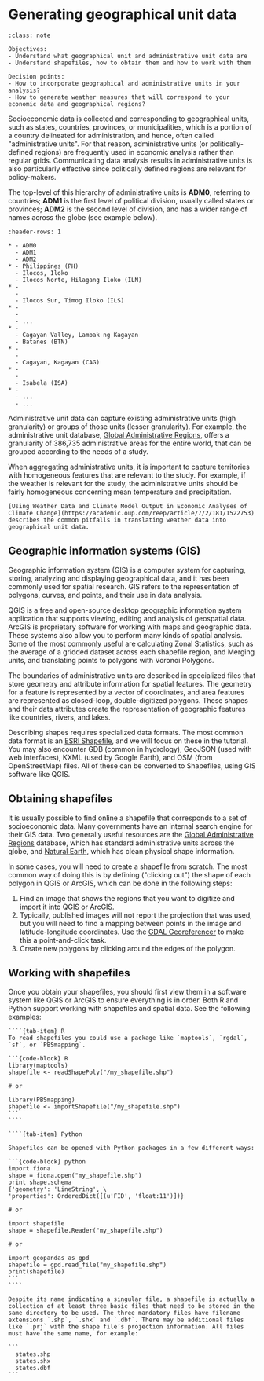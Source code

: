 # Generating geographical unit data
 
```{admonition} Key objectives and decision points
:class: note

Objectives:
- Understand what geographical unit and administrative unit data are
- Understand shapefiles, how to obtain them and how to work with them

Decision points:
- How to incorporate geographical and administrative units in your analysis?
- How to generate weather measures that will correspond to your economic data and geographical regions?
```

Socioeconomic data is collected and corresponding to geographical units, such as states, countries, provinces, or municipalities, which is a portion of a country delineated for administration, and hence, often called  "administrative units". For that reason, administrative units (or politically-defined regions) are frequently used in economic analysis rather than regular grids. Communicating data analysis results in administrative units is also particularly effective since politically defined regions are relevant for policy-makers. 

The top-level of this hierarchy of administrative units is **ADM0**, referring to countries; **ADM1** is the first level of political division, usually called states or provinces; **ADM2** is the second level of division, and has a wider range of names across the globe (see example below).
 
```{list-table} Example of administrative units table for [Philippines](http://www.eki.ee/knab/adm2.htm)
:header-rows: 1
 
* - ADM0
  - ADM1
  - ADM2
* - Philippines (PH)
  - Ilocos, Iloko
  - Ilocos Norte, Hilagang Iloko (ILN)
* -
  -
  - Ilocos Sur, Timog Iloko (ILS)
* -
  -
  - ...
* - 
  - Cagayan Valley, Lambak ng Kagayan
  - Batanes (BTN)
* -
  -
  - Cagayan, Kagayan (CAG)
* -
  -
  - Isabela (ISA)
* -
  - ...
  - ...
```
 
Administrative unit data can capture existing administrative units (high granularity) or groups of those units (lesser granularity). For example, the administrative unit database, [Global Administrative Regions](https://gadm.org), offers a granularity of 386,735 administrative areas for the entire world, that can be grouped according to the needs of a study.

When aggregating administrative units, it is important to capture territories with homogeneous features that are relevant to the study. For example, if the weather is relevant for the study, the administrative units should be fairly homogeneous concerning mean temperature and precipitation.
 
```{seealso}
[Using Weather Data and Climate Model Output in Economic Analyses of Climate Change](https://academic.oup.com/reep/article/7/2/181/1522753) describes the common pitfalls in translating weather data into geographical unit data.
```
 
## Geographic information systems (GIS)
 
Geographic information system (GIS) is a computer system for capturing, storing, analyzing and displaying geographical data, and it has been commonly used for spatial research. GIS refers to the representation of polygons, curves, and points, and their use in data analysis.

QGIS is a free and open-source desktop geographic information system application that supports viewing, editing and analysis of geospatial data. ArcGIS is proprietary software for working with maps and geographic data. These systems also allow you to perform many kinds of spatial analysis. Some of the most commonly useful are calculating Zonal Statistics, such as the average of a gridded dataset across each shapefile region, and Merging units, and translating points to polygons with Voronoi Polygons.

The boundaries of administrative units are described in specialized files that store geometry and attribute information for spatial features. The geometry for a feature is represented by a vector of coordinates, and area features are represented as closed-loop, double-digitized polygons. These shapes and their data attributes create the representation of geographic features like countries, rivers, and lakes.

Describing shapes requires specialized data formats. The most common data format is an [ESRI Shapefile](https://www.esri.com/library/whitepapers/pdfs/shapefile.pdf), and we will focus on these in the tutorial. You may also encounter GDB (common in hydrology), GeoJSON (used with web interfaces), KXML (used by Google Earth), and OSM (from OpenStreetMap) files. All of these can be converted to Shapefiles, using GIS software like QGIS.
  
 
## Obtaining shapefiles
 
It is usually possible to find online a shapefile that corresponds to a set of socioeconomic data. Many governments have an internal search engine for their GIS data. Two generally useful resources are the [Global Administrative Regions](https://gadm.org) database, which has standard administrative units across the globe, and [Natural Earth](http://www.naturalearthdata.com/), which has clean physical shape information.
 
In some cases, you will need to create a shapefile from scratch. The most common way of doing this is by defining ("clicking out") the shape of each polygon in QGIS or ArcGIS, which can be done in the following steps:
 
1. Find an image that shows the regions that you want to digitize and import it into QGIS or ArcGIS.
2. Typically, published images will not report the projection that was used, but you will need to find a mapping between points in the image and latitude-longitude coordinates. Use the [GDAL Georeferencer](https://www.qgistutorials.com/en/docs/georeferencing_basics.html) to make this a point-and-click task.
3. Create new polygons by clicking around the edges of the polygon.


## Working with shapefiles

Once you obtain your shapefiles, you should first view them in a software system like QGIS or ArcGIS to ensure everything is in order. Both R and Python support working with shapefiles and spatial data. See the following examples:
`````{tab-set}
````{tab-item} R
To read shapefiles you could use a package like `maptools`, `rgdal`, `sf`, or `PBSmapping`.
 
```{code-block} R
library(maptools)
shapefile <- readShapePoly("/my_shapefile.shp")
 
# or
 
library(PBSmapping)
shapefile <- importShapefile("/my_shapefile.shp")
```
````
 
````{tab-item} Python
 
Shapefiles can be opened with Python packages in a few different ways:
 
```{code-block} python
import fiona
shape = fiona.open("my_shapefile.shp")
print shape.schema
{'geometry': 'LineString', \
'properties': OrderedDict([(u'FID', 'float:11')])}
 
# or
 
import shapefile
shape = shapefile.Reader("my_shapefile.shp")
 
# or
 
import geopandas as gpd
shapefile = gpd.read_file("my_shapefile.shp")
print(shapefile)
```
````
`````

````{caution}
Despite its name indicating a singular file, a shapefile is actually a collection of at least three basic files that need to be stored in the same directory to be used. The three mandatory files have filename extensions `.shp`, `.shx` and `.dbf`. There may be additional files like `.prj` with the shape file’s projection information. All files must have the same name, for example:
 
```
  states.shp
  states.shx
  states.dbf
```
````
